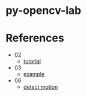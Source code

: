 # py-opencv-lab



# References
- 02
    - [tutorial](https://www.youtube.com/watch?v=RLpXUP79U2Y&list=PLBg7GSvtrU2MOLWM0bGU1_FT3LsJPyY-5&index=4)
- 03
    - [example](https://www.youtube.com/watch?v=CFuyXw-pfPY&list=PLBg7GSvtrU2MOLWM0bGU1_FT3LsJPyY-5&index=8)    
- 06
    - [detect motion](https://www.youtube.com/watch?v=kcmJQzu_q6M&list=PLBg7GSvtrU2MOLWM0bGU1_FT3LsJPyY-5&index=19)
        